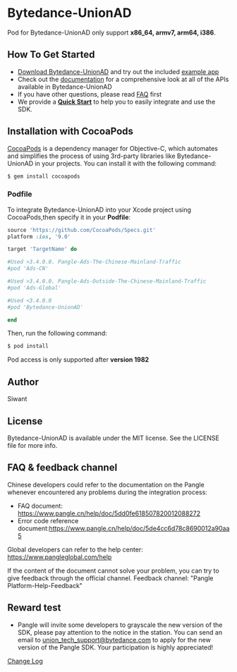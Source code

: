 # Bytedance-UnionAD

Pod for Bytedance-UnionAD only support **x86_64, armv7, arm64, i386**.

## How To Get Started

+ [Download Bytedance-UnionAD](https://github.com/bytedance/Bytedance-UnionAD/tree/master) and try out the included [example app](https://github.com/bytedance/Bytedance-UnionAD/tree/master/Demo)
+ Check out the [documentation](https://www.pangle.cn/help/doc/5fc4f25f7b550100157c01d0) for a comprehensive look at all of the APIs available in Bytedance-UnionAD
+ If you have other questions, please read [FAQ](https://www.pangle.cn/help/doc/5dd0fe618507820012088272) first
+ We provide a [**Quick Start**](https://github.com/bytedance/Bytedance-UnionAD/tree/master/Example/PangleQuickStartDemo) to help you to easily integrate and use the SDK.

## Installation with CocoaPods

[CocoaPods](https://cocoapods.org) is a dependency manager for Objective-C, which automates and simplifies the process of using 3rd-party libraries like Bytedance-UnionAD in your projects. You can install it with the following command:
```ruby
$ gem install cocoapods
```

### Podfile

To integrate Bytedance-UnionAD into your Xcode project using CocoaPods,then specify it in your **Podfile**:
```ruby
source 'https://github.com/CocoaPods/Specs.git'
platform :ios, '9.0'

target 'TargetName' do

#Used >3.4.0.0. Pangle-Ads-The-Chinese-Mainland-Traffic
#pod 'Ads-CN'

#Used >3.4.0.0. Pangle-Ads-Outside-The-Chinese-Mainland-Traffic
#pod 'Ads-Global'

#Used <3.4.0.0
#pod 'Bytedance-UnionAD'

end
```
Then, run the following command:
```ruby
$ pod install
```

Pod access is only supported after **version 1982**


## Author

Siwant

## License

Bytedance-UnionAD is available under the MIT license. See the LICENSE file for more info.

## FAQ & feedback channel
Chinese developers could refer to the documentation on the Pangle whenever encountered any problems during the integration process:
- FAQ document:  https://www.pangle.cn/help/doc/5dd0fe618507820012088272
- Error code reference document:https://www.pangle.cn/help/doc/5de4cc6d78c8690012a90aa5


Global developers can refer to the help center: https://www.pangleglobal.com/help

If the content of the document cannot solve your problem, you can try to give feedback through the official channel. Feedback channel: "Pangle Platform-Help-Feedback"

## Reward test
- Pangle will invite some developers to grayscale the new version of the SDK, please pay attention to the notice in the station. You can send an email to union_tech_support@bytedance.com to apply for the new version of the Pangle SDK. Your participation is highly appreciated!


[Change Log](https://www.pangle.cn/help/doc/5fbdb6811ee5c2001d3f0ca5)

